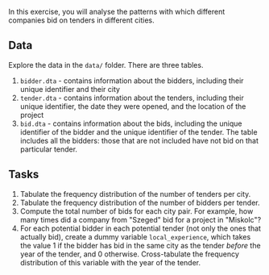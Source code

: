 In this exercise, you will analyse the patterns with which different companies bid on tenders in different cities.

## Data
Explore the data in the `data/` folder. There are three tables.

1. `bidder.dta` - contains information about the bidders, including their unique identifier and their city
2. `tender.dta` - contains information about the tenders, including their unique identifier, the date they were opened, and the location of the project
3. `bid.dta` - contains information about the bids, including the unique identifier of the bidder and the unique identifier of the tender. The table includes all the bidders: those that are not included have not bid on that particular tender.

## Tasks

1. Tabulate the frequency distribution of the number of tenders per city.
2. Tabulate the frequency distribution of the number of bidders per tender.
3. Compute the total number of bids for each city pair. For example, how many times did a company from "Szeged" bid for a project in "Miskolc"?
4. For each potential bidder in each potential tender (not only the ones that actually bid), create a dummy variable `local_experience`, which takes the value 1 if the bidder has bid in the same city as the tender *before* the year of the tender, and 0 otherwise. Cross-tabulate the frequency distribution of this variable with the year of the tender.
